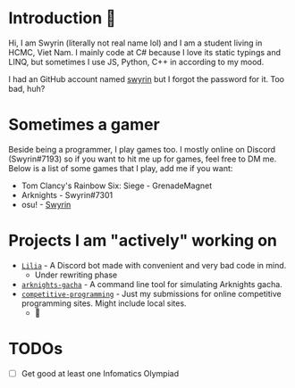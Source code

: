 # Introduction 👋
Hi, I am Swyrin (literally not real name lol) and I am a student living in HCMC, Viet Nam. I mainly code at C# because I love its static typings and LINQ, but sometimes I use JS, Python, C++ in according to my mood.

I had an GitHub account named [swyrin](https://github.com/swyrin) but I forgot the password for it. Too bad, huh?

# Sometimes a gamer
Beside being a programmer, I play games too. I mostly online on Discord (Swyrin#7193) so if you want to hit me up for games, feel free to DM me.
Below is a list of some games that I play, add me if you want:
- Tom Clancy's Rainbow Six: Siege - GrenadeMagnet
- Arknights - Swyrin#7301
- osu! - [Swyrin](https://osu.ppy.sh/users/13101472)

# Projects I am "actively" working on
- [`Lilia`](https://github.com/Swyreee/Lilia) - A Discord bot made with convenient and very bad code in mind.
  - Under rewriting phase
- [`arknights-gacha`](https://github.com/Swyreee/arknights-gacha) - A command line tool for simulating Arknights gacha.
- [`competitive-programming`](https://github.com/Swyreee/competitive-programming) - Just my submissions for online competitive programming sites. Might include local sites.
  - :thinking:

# TODOs
- [ ] Get good at least one Infomatics Olympiad
